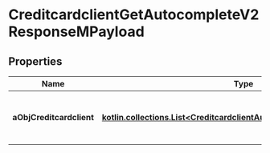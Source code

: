 
# CreditcardclientGetAutocompleteV2ResponseMPayload

## Properties
| Name | Type | Description | Notes |
| ------------ | ------------- | ------------- | ------------- |
| **aObjCreditcardclient** | [**kotlin.collections.List&lt;CreditcardclientAutocompleteElementResponse&gt;**](CreditcardclientAutocompleteElementResponse.md) | An array of Creditcardclient autocomplete element response. |  |



